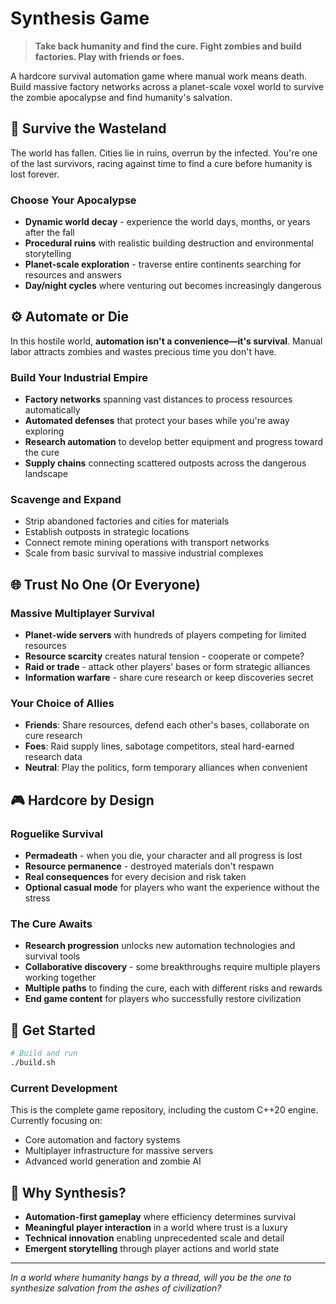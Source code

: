 # Synthesis Game

> **Take back humanity and find the cure. Fight zombies and build factories. Play with friends or foes.**

A hardcore survival automation game where manual work means death. Build massive factory networks across a planet-scale voxel world to survive the zombie apocalypse and find humanity's salvation.

## 🧟 Survive the Wasteland

The world has fallen. Cities lie in ruins, overrun by the infected. You're one of the last survivors, racing against time to find a cure before humanity is lost forever.

### Choose Your Apocalypse
- **Dynamic world decay** - experience the world days, months, or years after the fall
- **Procedural ruins** with realistic building destruction and environmental storytelling
- **Planet-scale exploration** - traverse entire continents searching for resources and answers
- **Day/night cycles** where venturing out becomes increasingly dangerous

## ⚙️ Automate or Die

In this hostile world, **automation isn't a convenience—it's survival**. Manual labor attracts zombies and wastes precious time you don't have.

### Build Your Industrial Empire
- **Factory networks** spanning vast distances to process resources automatically
- **Automated defenses** that protect your bases while you're away exploring
- **Research automation** to develop better equipment and progress toward the cure
- **Supply chains** connecting scattered outposts across the dangerous landscape

### Scavenge and Expand
- Strip abandoned factories and cities for materials
- Establish outposts in strategic locations
- Connect remote mining operations with transport networks
- Scale from basic survival to massive industrial complexes

## 🌐 Trust No One (Or Everyone)

### Massive Multiplayer Survival
- **Planet-wide servers** with hundreds of players competing for limited resources
- **Resource scarcity** creates natural tension - cooperate or compete?
- **Raid or trade** - attack other players' bases or form strategic alliances
- **Information warfare** - share cure research or keep discoveries secret

### Your Choice of Allies
- **Friends**: Share resources, defend each other's bases, collaborate on cure research
- **Foes**: Raid supply lines, sabotage competitors, steal hard-earned research data
- **Neutral**: Play the politics, form temporary alliances when convenient

## 🎮 Hardcore by Design

### Roguelike Survival
- **Permadeath** - when you die, your character and all progress is lost
- **Resource permanence** - destroyed materials don't respawn
- **Real consequences** for every decision and risk taken
- **Optional casual mode** for players who want the experience without the stress

### The Cure Awaits
- **Research progression** unlocks new automation technologies and survival tools
- **Collaborative discovery** - some breakthroughs require multiple players working together
- **Multiple paths** to finding the cure, each with different risks and rewards
- **End game content** for players who successfully restore civilization

## 🚀 Get Started

```bash
# Build and run
./build.sh
```

### Current Development
This is the complete game repository, including the custom C++20 engine. Currently focusing on:
- Core automation and factory systems
- Multiplayer infrastructure for massive servers
- Advanced world generation and zombie AI

## 🎯 Why Synthesis?

- **Automation-first gameplay** where efficiency determines survival
- **Meaningful player interaction** in a world where trust is a luxury
- **Technical innovation** enabling unprecedented scale and detail
- **Emergent storytelling** through player actions and world state

---

*In a world where humanity hangs by a thread, will you be the one to synthesize salvation from the ashes of civilization?*